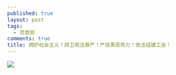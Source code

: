 ```yaml
---
published: true
layout: post
tags:
  - 范景刚
comments: true
title: 拥护社会主义！捍卫宪法尊严！严惩黑恶势力！依法组建工会！
---
```


![](http://wx4.sinaimg.cn/mw690/0060lm7Tly1fu3gddw56tj30m10v6q8k.jpg)
